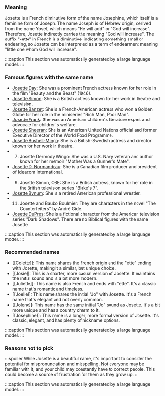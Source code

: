 ### Meaning
Josette is a French diminutive form of the name Josephine, which itself is a feminine form of Joseph. The name Joseph is of Hebrew origin, derived from the name Yosef, which means "He will add" or "God will increase". Therefore, Josette indirectly carries the meaning "God will increase". The suffix "-ette" in French is a diminutive, indicating something small or endearing, so Josette can be interpreted as a term of endearment meaning "little one whom God will increase".

:::caption
This section was automatically generated by a large language model.
:::

### Famous figures with the same name
- [Josette Day](https://en.wikipedia.org/wiki/Josette_Day): She was a prominent French actress known for her role in the film "Beauty and the Beast" (1946).
- [Josette Simon](https://en.wikipedia.org/wiki/Josette_Simon): She is a British actress known for her work in theatre and television.
- [Josette Banzet](https://en.wikipedia.org/wiki/Josette_Banzet): She is a French-American actress who won a Golden Globe for her role in the miniseries "Rich Man, Poor Man".
- [Josette Frank](https://en.wikipedia.org/wiki/Josette_Frank): She was an American children's literature expert and advocate for children's welfare.
- [Josette Sheeran](https://en.wikipedia.org/wiki/Josette_Sheeran): She is an American United Nations official and former Executive Director of the World Food Programme.
- [Josette Bushell-Mingo](https://en.wikipedia.org/wiki/Josette_Bushell-Mingo): She is a British-Swedish actress and director known for her work in theatre.
- 7. Josette Dermody Wingo: She was a U.S. Navy veteran and author known for her memoir "Mother Was a Gunner's Mate".
- [Josette D. Normandeau](https://en.wikipedia.org/wiki/Josette_D._Normandeau): She is a Canadian film producer and president of Ideacom International.
- 9. Josette Simon, OBE: She is a British actress, known for her role in the British television series "Blake's 7".
- [Josette Bynum](https://en.wikipedia.org/wiki/Josette_Bynum): She is a retired American professional wrestler.
- 11. Josette and Baubo Boulmier: They are characters in the novel "The Counterfeiters" by André Gide.
- [Josette DuPres](https://en.wikipedia.org/wiki/Josette_DuPres): She is a fictional character from the American television series "Dark Shadows".
There are no Biblical figures with the name Josette.

:::caption
This section was automatically generated by a large language model.
:::

### Recommended names
- [[Colette]]: This name shares the French origin and the "ette" ending with Josette, making it a similar, but unique choice.
- [[Josie]]: This is a shorter, more casual version of Josette. It maintains the initial sound and is a bit more modern.
- [[Juliette]]: This name is also French and ends with "ette". It's a classic name that's romantic and timeless.
- [[Joelle]]: This name shares the initial "Jo" with Josette. It's a French name that's elegant and not overly common.
- [[Jolene]]: This name has the same initial "Jo" sound as Josette. It's a bit more unique and has a country charm to it.
- [[Josephine]]: This name is a longer, more formal version of Josette. It's classic, elegant, and has plenty of nickname options.

:::caption
This section was automatically generated by a large language model.
:::

### Reasons not to pick
:::spoiler
While Josette is a beautiful name, it's important to consider the potential for mispronunciation and misspelling. Not everyone may be familiar with it, and your child may constantly have to correct people. This could become a source of frustration for them as they grow up.
:::

:::caption
This section was automatically generated by a large language model.
:::
